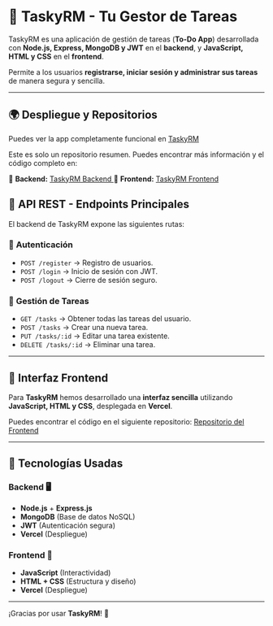 # 🚀 TaskyRM - Tu Gestor de Tareas

TaskyRM es una aplicación de gestión de tareas (**To-Do App**) desarrollada con **Node.js, Express, MongoDB y JWT** en el **backend**, y **JavaScript, HTML y CSS** en el **frontend**.

Permite a los usuarios **registrarse, iniciar sesión y administrar sus tareas** de manera segura y sencilla.

---

## 🌍 Despliegue y Repositorios
Puedes ver la app completamente funcional en [TaskyRM](https://tasky-rm-frontedn.vercel.app)

Este es solo un repositorio resumen. Puedes encontrar más información y el código completo en:

🔹 **Backend:** [TaskyRM Backend ](https://github.com/JuandiGo1/TaskyRM_Backend) 
🔹 **Frontend:** [TaskyRM Frontend ](https://github.com/JuandiGo1/TaskyRM_Frontend) 


## 📌 API REST - Endpoints Principales

El backend de TaskyRM expone las siguientes rutas:

### 🔐 **Autenticación**
- `POST /register` → Registro de usuarios.
- `POST /login` → Inicio de sesión con JWT.
- `POST /logout` → Cierre de sesión seguro.

### 📝 **Gestión de Tareas**
- `GET /tasks` → Obtener todas las tareas del usuario.
- `POST /tasks` → Crear una nueva tarea.
- `PUT /tasks/:id` → Editar una tarea existente.
- `DELETE /tasks/:id` → Eliminar una tarea.

---

## 🎨 Interfaz Frontend

Para **TaskyRM** hemos desarrollado una **interfaz sencilla** utilizando **JavaScript, HTML y CSS**, desplegada en **Vercel**.

Puedes encontrar el código en el siguiente repositorio: [Repositorio del Frontend](https://github.com/JuandiGo1/TaskyRM_Frontend) 

---

## 🚀 Tecnologías Usadas
### Backend 🖥️
- **Node.js** + **Express.js**
- **MongoDB** (Base de datos NoSQL)
- **JWT** (Autenticación segura)
- **Vercel** (Despliegue)

### Frontend 🎨
- **JavaScript** (Interactividad)
- **HTML + CSS** (Estructura y diseño)
- **Vercel** (Despliegue)

---




¡Gracias por usar **TaskyRM**! 🎉


